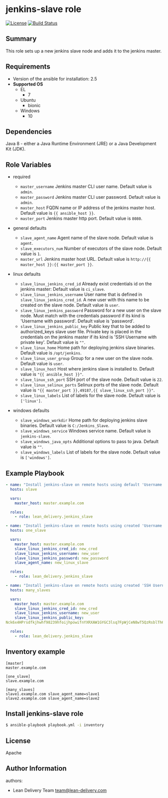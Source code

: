 jenkins-slave role
==================
[![License](https://img.shields.io/badge/license-Apache-green.svg?style=flat)](https://raw.githubusercontent.com/lean-delivery/ansible-role-jenkins-slave/master/LICENSE)
[![Build Status](https://travis-ci.org/lean-delivery/ansible-role-jenkins-slave.svg?branch=master)](https://travis-ci.org/lean-delivery/ansible-role-jenkins-slave)

## Summary

This role sets up a new jenkins slave node and adds it to the jenkins master.

## Requirements

- Version of the ansible for installation: 2.5
- **Supported OS**
  - EL
    - 7
  - Ubuntu
    - bionic
  - Windows
    - 10

## Dependencies

Java 8 - either a Java Runtime Environment (JRE) or a Java Development Kit (JDK).

## Role Variables

- required
  - `master_username`
  Jenkins master CLI user name. Default value is `admin`.
  - `master_password`
  Jenkins master CLI user password. Default value is `admin`.
  - `master_host`
  FQDN name or IP address of the jenkins master host. Default value is `{{ ansible_host }}`.
  - `master_port`
  Jenkins master http port. Default value is `8080`.

- general defaults
  - `slave_agent_name`
  Agent name of the slave node. Default value is `agent`.
  - `slave_executors_num`
  Number of executors of the slave node. Default value is `1`.
  - `master_url`
  Jenkins master host URL. Default value is `http://{{ master_host }}:{{ master_port }}`.

- linux defaults
  - `slave_linux_jenkins_cred_id`
  Already exist credentials id on the jenkins master: Default value is `ci_slave`.
  - `slave_linux_jenkins_username`
  User name that is defined in `slave_linux_jenkins_cred_id`. A new user with this name to be created on the slave node. Default value is `user`.
  - `slave_linux_jenkins_password`
  Password for a new user on the slave node. Must match with the credentials password if its kind is 'Username with password'. Default value is 'password'.
  - `slave_linux_jenkins_public_key`
  Public key that to be added to authorized_keys slave user file. Private key is placed in the credentials on the jenkins master if its kind is 'SSH Username with private key'. Default value is `""`.
  - `slave_linux_home`
  Home path for deploying jenkins slave binaries. Default value is `/opt/jenkins`.
  - `slave_linux_user_group`
  Group for a new user on the slave node. Default value is `user`.
  - `slave_linux_host`
  Host where jenkins slave is installed to. Default value is `"{{ ansible_host }}"`.
  - `slave_linux_ssh_port`
  SSH port of the slave node. Default value is `22`.
  - `slave_linux_selinux_ports`
  Selinux ports of the slave node. Default value is `"{{ master_port }},49187,{{ slave_linux_ssh_port }}"`.
  - `slave_linux_labels`
  List of labels for the slave node. Default value is `['linux']`.

- windows defaults
  - `slave_windows_workdir`
  Home path for deploying jenkins slave binaries. Default value is `C:/Jenkins_Slave`.
  - `slave_windows_service`
  Windows service name. Default value is `jenkins-slave`.
  - `slave_windows_java_opts`
  Additional options to pass to java. Default value is `""`.
  - `slave_windows_labels`
  List of labels for the slave node. Default value is `['windows']`.

## Example Playbook

```yaml
- name: "Install jenkins-slave on remote hosts using default 'Username with password' credentials"
  hosts: slave

  vars:
    master_host: master.example.com

  roles:
    - role: lean_delivery.jenkins_slave
```

```yaml
- name: "Install jenkins-slave on remote hosts using created 'Username with password' credentials"
  hosts: one_slave

  vars:
    master_host: master.example.com
    slave_linux_jenkins_cred_id: new_cred
    slave_linux_jenkins_username: new_user
    slave_linux_jenkins_password: new_password
    slave_agent_name: new_linux_slave

  roles:
    - role: lean_delivery.jenkins_slave
```

```yaml
- name: "Install jenkins-slave on remote hosts using created 'SSH Username with private key' credentials"
  hosts: many_slaves

  vars:
    master_host: master.example.com
    slave_linux_jenkins_cred_id: new_cred
    slave_linux_jenkins_username: new_user
    slave_linux_jenkins_public_key:
Nck6x4HPrsdfkjhwhf98239hfoijhpowifnYXRXAW1GYGC3lsq7FpWjCeN8wT5QzRsblTh6HZKqh96K3Jj6kpob8ykjhsdkfjhskdfuhksdjfhksjdfhksfjhhkjhUHKUHDKFksjdfhkjshdfXPlx2xSUINDsH2IACLjIrxSAppxITzR7fHZyLmkjsdhfkuwhe98237982fhksdfhksdfhkuhCmcvH6fdVtozo42lXt4QgKytGtiuGAT+lN+uJ4LVGOq32WiEbYKbc7WE7N

  roles:
    - role: lean_delivery.jenkins_slave
```

## Inventory example
    [master]
    master.example.com

    [one_slave]
    slave.example.com

    [many_slaves]
    slave1.example.com slave_agent_name=slave1
    slave2.example.com slave_agent_name=slave2

## Install jenkins-slave role

```bash
$ ansible-playbook playbook.yml -i inventory
```

## License

Apache

## Author Information

authors:
  - Lean Delivery Team <team@lean-delivery.com>
